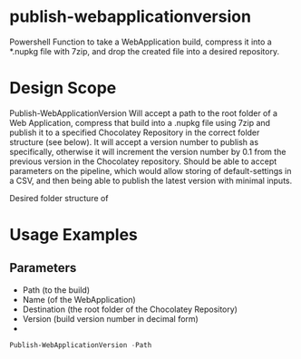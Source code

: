 # publish-webapplicationversion
Powershell Function to take a WebApplication build, compress it into a *.nupkg file with 7zip, and drop the created file into a desired repository.

# Design Scope
Publish-WebApplicationVersion
Will accept a path to the root folder of a Web Application, compress that build into a .nupkg file using 7zip and publish it to a specified Chocolatey Repository in the correct folder structure (see below).  It will accept a version number to publish as specifically, otherwise it will increment the version number by 0.1 from the previous version in the Chocolatey repository. Should be able to accept parameters on the pipeline, which would allow storing of default-settings in a CSV, and then being able to publish the latest version with minimal inputs.

Desired folder structure of

# Usage Examples

## Parameters
* Path (to the build)
* Name (of the WebApplication)
* Destination (the root folder of the Chocolatey Repository)
* Version (build version number in decimal form)
* 

~~~powershell
Publish-WebApplicationVersion -Path 
~~~
